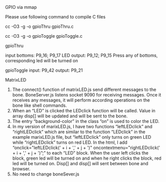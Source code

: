 GPIO via mmap

Please use following command to compile C files

cc -O3 -g  -o gpioThru gpioThru.c

cc -O3 -g  -o gpioToggle gpioToggle.c

gpioThru

input bottoms: 	  P9_16; P9_17
LED output:       P9_12; P9_15
Press any of bottoms, corresponding led will be turned on 

gpioToggle
input: P9_42
output: P9_21

MatrixLED
1. The connect() function of matrixLED.js send different messages to the bone. BoneServer.js listens socket 9090 for receiving messages. Once it receives any messages, it will perform according operations on the bone like shell commands.
2. When an “LED” is clicked the LEDclick function will be called. Value in array disp[] will be updated and will be sent to the bone.
3. The entry “background-color” in the class “on” is used to color the LED.
4. In my version of marixLED.js, I have two functions “leftLEDclick” and “rightLEDclick” which are similar to the function “LEDclick” in the example marixLED.js file, but “leftLEDclick” only turns on green LED while “rightLEDclick” turns on red LED. In the html, I add “onclick="leftLEDclick(' + i + ',' + j + ')" oncontextmenu="rightLEDclick(' + i + ',' + j + ')”;” to each “LED” block. When the user left clicks the block, green led will be turned on and when he right clicks the block, red led will be turned on. Disp[] and disp[]  will sent between bone and browser.
5. No need to change boneSever.js 
